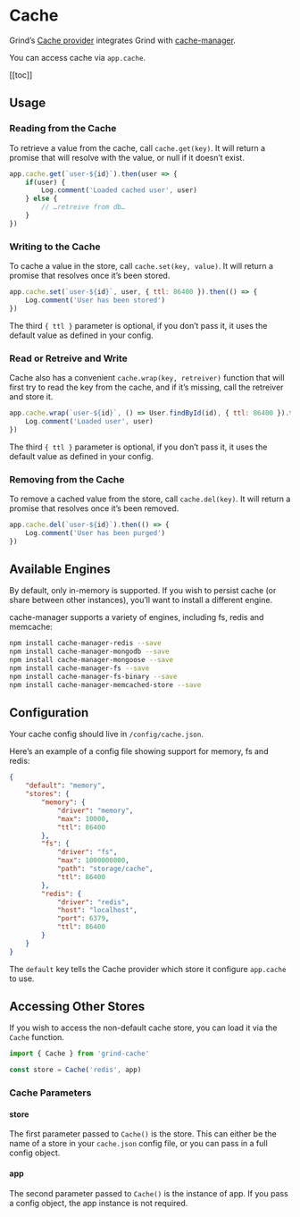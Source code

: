 # Cache
Grind’s [Cache provider](https://github.com/grindjs/cache) integrates Grind with [cache-manager](https://www.npmjs.com/package/cache-manager).

You can access cache via `app.cache`.

[[toc]]

## Usage
### Reading from the Cache
To retrieve a value from the cache, call `cache.get(key)`.  It will return a promise that will resolve with the value, or null if it doesn’t exist.

```js
app.cache.get(`user-${id}`).then(user => {
	if(user) {
		Log.comment('Loaded cached user', user)
	} else {
		// …retreive from db…
	}
})
```

### Writing to the Cache
To cache a value in the store, call `cache.set(key, value)`.  It will return a promise that resolves once it’s been stored.

```js
app.cache.set(`user-${id}`, user, { ttl: 86400 }).then(() => {
	Log.comment('User has been stored')
})
```

The third `{ ttl }` parameter is optional, if you don’t pass it, it uses the default value as defined in your config.

### Read or Retreive and Write
Cache also has a convenient `cache.wrap(key, retreiver)` function that will first try to read the key from the cache, and if it’s missing, call the retreiver and store it.

```js
app.cache.wrap(`user-${id}`, () => User.findById(id), { ttl: 86400 }).then(user => {
	Log.comment('Loaded user', user)
})
```

The third `{ ttl }` parameter is optional, if you don’t pass it, it uses the default value as defined in your config.

### Removing from the Cache
To remove a cached value from the store, call `cache.del(key)`.  It will return a promise that resolves once it’s been removed.

```js
app.cache.del(`user-${id}`).then(() => {
	Log.comment('User has been purged')
})
```

## Available Engines
By default, only in-memory is supported.  If you wish to persist cache (or share between other instances), you’ll want to install a different engine.

cache-manager supports a variety of engines, including fs, redis and memcache:

```bash
npm install cache-manager-redis --save
npm install cache-manager-mongodb --save
npm install cache-manager-mongoose --save
npm install cache-manager-fs --save
npm install cache-manager-fs-binary --save
npm install cache-manager-memcached-store --save
```

## Configuration
Your cache config should live in `/config/cache.json`.

Here’s an example of a config file showing support for memory, fs and redis:
```json
{
	"default": "memory",
	"stores": {
		"memory": {
			"driver": "memory",
			"max": 10000,
			"ttl": 86400
		},
		"fs": {
			"driver": "fs",
			"max": 1000000000,
			"path": "storage/cache",
			"ttl": 86400
		},
		"redis": {
			"driver": "redis",
			"host": "localhost",
			"port": 6379,
			"ttl": 86400
		}
	}
}
```

The `default` key tells the Cache provider which store it configure `app.cache` to use.

## Accessing Other Stores
If you wish to access the non-default cache store, you can load it via the `Cache` function.

```js
import { Cache } from 'grind-cache'

const store = Cache('redis', app)
```

### Cache Parameters
#### store
The first parameter passed to `Cache()` is the store.  This can either be the name of a store in your `cache.json` config file, or you can pass in a full config object.

#### app
The second parameter passed to `Cache()` is the instance of app.  If you pass a config object, the app instance is not required.
